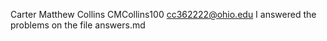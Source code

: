 Carter Matthew Collins
CMCollins100
cc362222@ohio.edu
I answered the problems on the file answers.md